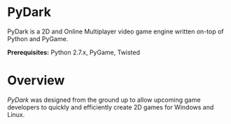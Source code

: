 PyDark
======

PyDark is a 2D and Online Multiplayer video game engine written on-top of Python and PyGame. 

**Prerequisites:** Python 2.7.x, PyGame, Twisted


Overview
======
*PyDark* was designed from the ground up to allow upcoming game developers to quickly and efficiently create 2D games for Windows and Linux.
